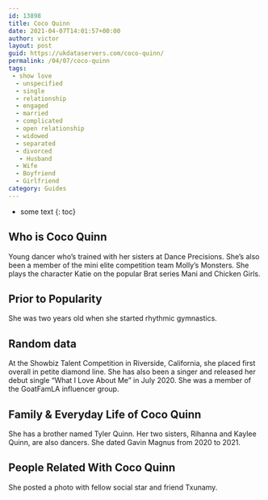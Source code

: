 ```yaml
---
id: 13898
title: Coco Quinn
date: 2021-04-07T14:01:57+00:00
author: victor
layout: post
guid: https://ukdataservers.com/coco-quinn/
permalink: /04/07/coco-quinn
tags:
 - show love
  - unspecified
  - single
  - relationship
  - engaged
  - married
  - complicated
  - open relationship
  - widowed
  - separated
  - divorced
   - Husband
  - Wife
  - Boyfriend
  - Girlfriend
category: Guides
---
```


* some text
{: toc}


## Who is Coco Quinn



Young dancer who&#8217;s trained with her sisters at Dance Precisions. She&#8217;s also been a member of the mini elite competition team Molly&#8217;s Monsters. She plays the character Katie on the popular Brat series Mani and Chicken Girls. 

                
                
                
## Prior to Popularity



She was two years old when she started rhythmic gymnastics.

                
                
                
## Random data



At the Showbiz Talent Competition in Riverside, California, she placed first overall in petite diamond line. She has also been a singer and released her debut single &#8220;What I Love About Me&#8221; in July 2020. She was a member of the GoatFamLA influencer group.

                
                
                
## Family & Everyday Life of Coco Quinn



She has a brother named Tyler Quinn. Her two sisters, Rihanna and Kaylee Quinn, are also dancers. She dated Gavin Magnus from 2020 to 2021.

                
                
                
## People Related With Coco Quinn



She posted a photo with fellow social star and friend Txunamy.

                
              
            
          
          
          